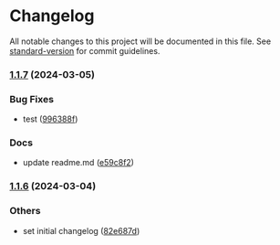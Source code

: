 # Changelog

All notable changes to this project will be documented in this file. See [standard-version](https://github.com/conventional-changelog/standard-version) for commit guidelines.

### [1.1.7](https://github.com/Hal-ang/react-link-textarea/compare/v1.1.6...v1.1.7) (2024-03-05)


### Bug Fixes

* test ([996388f](https://github.com/Hal-ang/react-link-textarea/commit/996388f9412e0a7f872083d70435b3a08f354718))


### Docs

* update readme.md ([e59c8f2](https://github.com/Hal-ang/react-link-textarea/commit/e59c8f2b86f53f0ec0ee1356bb101f7d3ada5641))

### [1.1.6](https://github.com/Hal-ang/react-link-textarea/compare/v1.1.5...v1.1.6) (2024-03-04)

### Others

- set initial changelog ([82e687d](https://github.com/Hal-ang/react-link-textarea/commit/82e687d07f582ba13b00f35b9f699b2140355d45))
